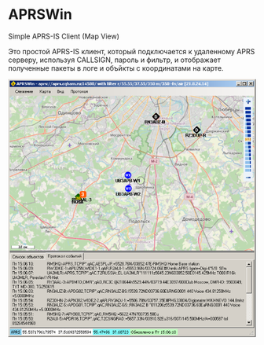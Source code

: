 # APRSWin

Simple APRS-IS Client (Map View)

Это простой APRS-IS клиент, который подключается к удаленному
APRS серверу, используя CALLSIGN, пароль и фильтр, и отображает
полученные пакеты в логе и объйкты с координатами на карте. 

<img src="window.png"/>
